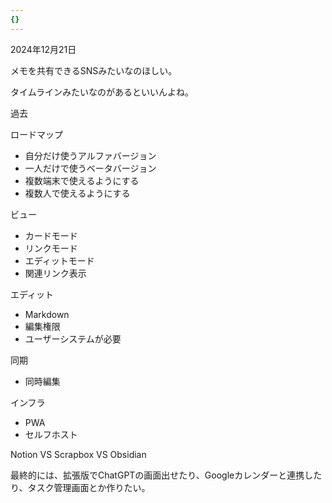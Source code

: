 ```yaml
---
{}
---
```

  

2024年12月21日

メモを共有できるSNSみたいなのほしい。

タイムラインみたいなのがあるといいんよね。

  

  

過去

ロードマップ

- 自分だけ使うアルファバージョン
- 一人だけで使うベータバージョン
- 複数端末で使えるようにする
- 複数人で使えるようにする

ビュー

- カードモード  
- リンクモード  
- エディットモード  
- 関連リンク表示  

エディット

- Markdown  
- 編集権限  
- ユーザーシステムが必要  

同期

- 同時編集

インフラ

- PWA  
- セルフホスト  

Notion VS Scrapbox VS Obsidian

最終的には、拡張版でChatGPTの画面出せたり、Googleカレンダーと連携したり、タスク管理画面とか作りたい。